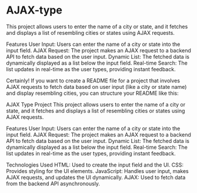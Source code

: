 # AJAX-type

This project allows users to enter the name of a city or state, and it fetches and displays a list of resembling cities or states using AJAX requests.

Features
User Input: Users can enter the name of a city or state into the input field.
AJAX Request: The project makes an AJAX request to a backend API to fetch data based on the user input.
Dynamic List: The fetched data is dynamically displayed as a list below the input field.
Real-time Search: The list updates in real-time as the user types, providing instant feedback.


Certainly! If you want to create a README file for a project that involves AJAX requests to fetch data based on user input (like a city or state name) and display resembling cities, you can structure your README like this:

AJAX Type Project
This project allows users to enter the name of a city or state, and it fetches and displays a list of resembling cities or states using AJAX requests.

Features
User Input: Users can enter the name of a city or state into the input field.
AJAX Request: The project makes an AJAX request to a backend API to fetch data based on the user input.
Dynamic List: The fetched data is dynamically displayed as a list below the input field.
Real-time Search: The list updates in real-time as the user types, providing instant feedback.

Technologies Used
HTML: Used to create the input field and the UI.
CSS: Provides styling for the UI elements.
JavaScript: Handles user input, makes AJAX requests, and updates the UI dynamically.
AJAX: Used to fetch data from the backend API asynchronously.
